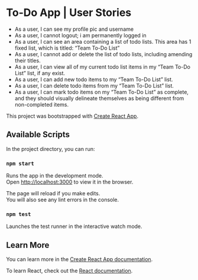 # To-Do App | User Stories

- As a user, I can see my profile pic and username
- As a user, I cannot logout; i am permanently logged in
- As a user, I can see an area containing a list of todo lists. This area has 1 fixed list,
which is titled: “Team To-Do List”
- As a user, I cannot add or delete the list of todo lists, including amending their titles.
- As a user, I can view all of my current todo list items in my “Team To-Do List” list, if
any exist.
- As a user, I can add new todo items to my “Team To-Do List” list.
- As a user, I can delete todo items from my “Team To-Do List” list.
- As a user, I can mark todo items on my “Team To-Do List” as complete, and they
should visually delineate themselves as being different from non-completed items.

This project was bootstrapped with [Create React App](https://github.com/facebook/create-react-app).

## Available Scripts

In the project directory, you can run:

### `npm start`

Runs the app in the development mode.<br>
Open [http://localhost:3000](http://localhost:3000) to view it in the browser.

The page will reload if you make edits.<br>
You will also see any lint errors in the console.

### `npm test`

Launches the test runner in the interactive watch mode.

## Learn More

You can learn more in the [Create React App documentation](https://facebook.github.io/create-react-app/docs/getting-started).

To learn React, check out the [React documentation](https://reactjs.org/).
